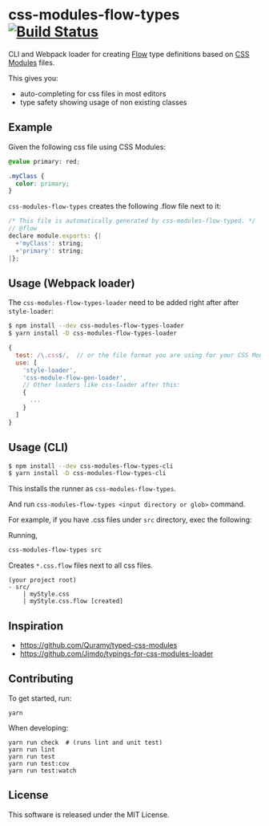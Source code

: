 # css-modules-flow-types [![Build Status](https://travis-ci.org/skovhus/css-modules-flow-types.svg?branch=master)](https://travis-ci.org/skovhus/css-modules-flow-types)

CLI and Webpack loader for creating [Flow](https://flow.org/) type definitions based on [CSS Modules](https://github.com/css-modules/css-modules) files.

This gives you:
- auto-completing for css files in most editors
- type safety showing usage of non existing classes


## Example

Given the following css file using CSS Modules:
```css
@value primary: red;

.myClass {
  color: primary;
}
```

`css-modules-flow-types` creates the following .flow file next to it:

```javascript
/* This file is automatically generated by css-modules-flow-typed. */
// @flow
declare module.exports: {|
  +'myClass': string;
  +'primary': string;
|};
```

## Usage (Webpack loader)

The `css-modules-flow-types-loader` need to be added right after after `style-loader`:

```sh
$ npm install --dev css-modules-flow-types-loader
$ yarn install -D css-modules-flow-types-loader
```

```javascript
{
  test: /\.css$/,  // or the file format you are using for your CSS Modules
  use: [
    'style-loader',
    'css-module-flow-gen-loader',
    // Other loaders like css-loader after this:
    {
      ...
    }
  ]
}
```


## Usage (CLI)

```sh
$ npm install --dev css-modules-flow-types-cli
$ yarn install -D css-modules-flow-types-cli
```

This installs the runner as `css-modules-flow-types`.

And run `css-modules-flow-types <input directory or glob>` command.

For example, if you have .css files under `src` directory, exec the following:

Running,

```sh
css-modules-flow-types src
```

Creates `*.css.flow` files next to all css files.

```text
(your project root)
- src/
    | myStyle.css
    | myStyle.css.flow [created]
```

## Inspiration

- https://github.com/Quramy/typed-css-modules
- https://github.com/Jimdo/typings-for-css-modules-loader


## Contributing

To get started, run:

	yarn

When developing:

	yarn run check  # (runs lint and unit test)
	yarn run lint
	yarn run test
	yarn run test:cov
	yarn run test:watch


## License
This software is released under the MIT License.
